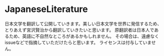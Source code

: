 # JapaneseLiterature
日本文学を翻訳して公開していきます。美しい日本文学を世界に発信するため、とりあえず宮沢賢治から翻訳していきたいと思います。
原翻訳者は日本人であるため、英語に不自然なところがあるかもしれません。
その場合は、遠慮なくissueなどで指摘していただけたらと思います。
ライセンスは付与していません。
